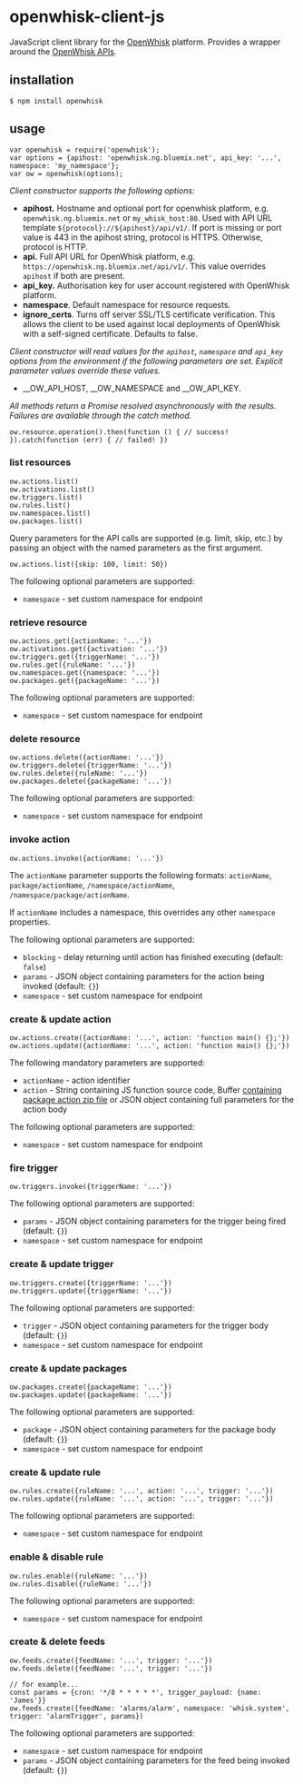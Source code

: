 # openwhisk-client-js

JavaScript client library for the [OpenWhisk](https://github.com/openwhisk/openwhisk) platform.
Provides a wrapper around the [OpenWhisk APIs](https://new-console.ng.bluemix.net/apidocs/98#introduction).

## installation

```
$ npm install openwhisk
```

## usage

```
var openwhisk = require('openwhisk');
var options = {apihost: 'openwhisk.ng.bluemix.net', api_key: '...', namespace: 'my_namespace'};
var ow = openwhisk(options);
```

_Client constructor supports the following options:_
- **apihost.** Hostname and optional port for openwhisk platform, e.g. `openwhisk.ng.bluemix.net` or `my_whisk_host:80`. Used with API URL template `${protocol}://${apihost}/api/v1/`. If port is missing or port value is 443 in the apihost string, protocol is HTTPS. Otherwise, protocol is HTTP.
- **api.** Full API URL for OpenWhisk platform, e.g. `https://openwhisk.ng.bluemix.net/api/v1/`. This value overrides `apihost` if both are present.
- **api_key.** Authorisation key for user account registered with OpenWhisk platform.
- **namespace**. Default namespace for resource requests.
- **ignore_certs**. Turns off server SSL/TLS certificate verification. This allows the client to be used against local deployments of OpenWhisk with a self-signed certificate. Defaults to false.

*Client constructor will read values for the `apihost`, `namespace` and `api_key` options from the environment if the following parameters are set. Explicit parameter values override these values.*
- __OW_API_HOST, __OW_NAMESPACE and __OW_API_KEY.

_All methods return a Promise resolved asynchronously with the results. Failures are available through the catch method._

```
ow.resource.operation().then(function () { // success! }).catch(function (err) { // failed! })
```

### list resources

```
ow.actions.list()
ow.activations.list()
ow.triggers.list()
ow.rules.list()
ow.namespaces.list()
ow.packages.list()
```

Query parameters for the API calls are supported (e.g. limit, skip, etc.) by passing an object with the named parameters as the first argument.

```
ow.actions.list({skip: 100, limit: 50})
```

The following optional parameters are supported:
- `namespace` - set custom namespace for endpoint

### retrieve resource 

```
ow.actions.get({actionName: '...'})
ow.activations.get({activation: '...'})
ow.triggers.get({triggerName: '...'})
ow.rules.get({ruleName: '...'})
ow.namespaces.get({namespace: '...'})
ow.packages.get({packageName: '...'})
```

The following optional parameters are supported:
- `namespace` - set custom namespace for endpoint

### delete resource 

```
ow.actions.delete({actionName: '...'})
ow.triggers.delete({triggerName: '...'})
ow.rules.delete({ruleName: '...'})
ow.packages.delete({packageName: '...'})
```

The following optional parameters are supported:
- `namespace` - set custom namespace for endpoint

### invoke action

```
ow.actions.invoke({actionName: '...'})
```

The `actionName` parameter supports the following formats: `actionName`, `package/actionName`, `/namespace/actionName`, `/namespace/package/actionName`.

If `actionName` includes a namespace, this overrides any other `namespace` properties.

The following optional parameters are supported:
- `blocking` - delay returning until action has finished executing (default: `false`)
- `params` - JSON object containing parameters for the action being invoked (default: `{}`)
- `namespace` - set custom namespace for endpoint

### create & update action

```
ow.actions.create({actionName: '...', action: 'function main() {};'})
ow.actions.update({actionName: '...', action: 'function main() {};'})
```

The following mandatory parameters are supported:
- `actionName` - action identifier
- `action` - String containing JS function source code, Buffer [containing package action zip file](https://github.com/openwhisk/openwhisk/blob/master/docs/actions.md#packaging-an-action-as-a-nodejs-module) or JSON object containing full parameters for the action body 

The following optional parameters are supported:
- `namespace` - set custom namespace for endpoint

### fire trigger

```
ow.triggers.invoke({triggerName: '...'})
```

The following optional parameters are supported:
- `params` - JSON object containing parameters for the trigger being fired (default: `{}`)
- `namespace` - set custom namespace for endpoint

### create & update trigger

```
ow.triggers.create({triggerName: '...'})
ow.triggers.update({triggerName: '...'})
```

The following optional parameters are supported:
- `trigger` - JSON object containing parameters for the trigger body (default: `{}`)
- `namespace` - set custom namespace for endpoint

### create & update packages

```
ow.packages.create({packageName: '...'})
ow.packages.update({packageName: '...'})
```

The following optional parameters are supported:
- `package` - JSON object containing parameters for the package body (default: `{}`)
- `namespace` - set custom namespace for endpoint

### create & update rule

```
ow.rules.create({ruleName: '...', action: '...', trigger: '...'})
ow.rules.update({ruleName: '...', action: '...', trigger: '...'})
```

The following optional parameters are supported:
- `namespace` - set custom namespace for endpoint

### enable & disable rule

```
ow.rules.enable({ruleName: '...'})
ow.rules.disable({ruleName: '...'})
```

The following optional parameters are supported:
- `namespace` - set custom namespace for endpoint

### create & delete feeds

```
ow.feeds.create({feedName: '...', trigger: '...'})
ow.feeds.delete({feedName: '...', trigger: '...'})

// for example... 
const params = {cron: '*/8 * * * * *', trigger_payload: {name: 'James'}}
ow.feeds.create({feedName: 'alarms/alarm', namespace: 'whisk.system', trigger: 'alarmTrigger', params})
```

The following optional parameters are supported:
- `namespace` - set custom namespace for endpoint
- `params` - JSON object containing parameters for the feed being invoked (default: `{}`)
